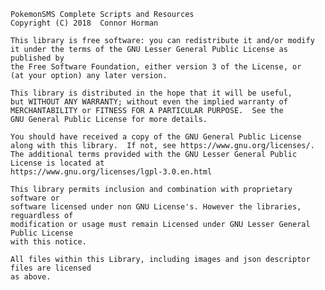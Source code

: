     PokemonSMS Complete Scripts and Resources
    Copyright (C) 2018  Connor Horman

    This library is free software: you can redistribute it and/or modify
    it under the terms of the GNU Lesser General Public License as published by
    the Free Software Foundation, either version 3 of the License, or
    (at your option) any later version.

    This library is distributed in the hope that it will be useful,
    but WITHOUT ANY WARRANTY; without even the implied warranty of
    MERCHANTABILITY or FITNESS FOR A PARTICULAR PURPOSE.  See the
    GNU General Public License for more details.

    You should have received a copy of the GNU General Public License
    along with this library.  If not, see https://www.gnu.org/licenses/.
    The additional terms provided with the GNU Lesser General Public License is located at
    https://www.gnu.org/licenses/lgpl-3.0.en.html

    This library permits inclusion and combination with proprietary software or
    software licensed under non GNU License's. However the libraries, reguardless of
    modification or usage must remain Licensed under GNU Lesser General Public License
    with this notice.

    All files within this Library, including images and json descriptor files are licensed
    as above.
